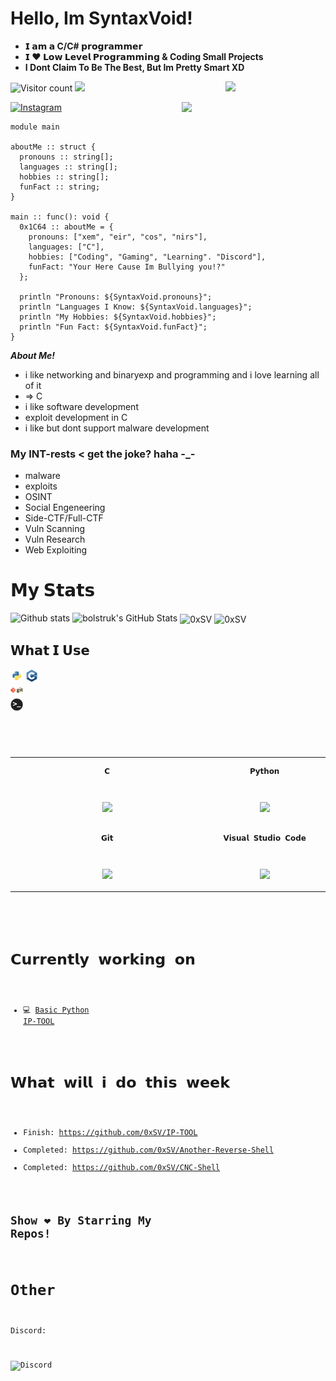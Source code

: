 # Hello, Im SyntaxVoid!

- **𝗜 𝗮𝗺 𝗮 C/C# 𝗽𝗿𝗼𝗴𝗿𝗮𝗺𝗺𝗲𝗿**
- **𝗜 ❤️ 𝗟𝗼𝘄 𝗟𝗲𝘃𝗲𝗹 𝗣𝗿𝗼𝗴𝗿𝗮𝗺𝗺𝗶𝗻𝗴 & Coding Small Projects**
- **I Dont Claim To Be The Best, But Im Pretty Smart XD**

![Visitor count](https://visitor-badge.laobi.icu/badge?page_id=0x1C64) <img src="https://media.giphy.com/media/3oxOCAPiSOfk1qjTQA/giphy.gif" width="230">
<img align='right' src="https://media.giphy.com/media/l0HengCwDol8FO4nu/giphy.gif" width="160">

<a href="https://www.instagram.com/SystemBugged/"><img alt="Instagram" src="https://img.shields.io/badge/Instagram-SystemBugged-black?style=flat-square&logo=instagram"></a>
<img align='right' src="https://media.giphy.com/media/M9gbBd9nbDrOTu1Mqx/giphy.gif" width="230">
```
module main

aboutMe :: struct {
  pronouns :: string[];
  languages :: string[];
  hobbies :: string[];
  funFact :: string;
}

main :: func(): void {
  0x1C64 :: aboutMe = {
    pronouns: ["xem", "eir", "cos", "nirs"],
    languages: ["C"],
    hobbies: ["Coding", "Gaming", "Learning". "Discord"],
    funFact: "Your Here Cause Im Bullying you!?"
  };

  println "Pronouns: ${SyntaxVoid.pronouns}";
  println "Languages I Know: ${SyntaxVoid.languages}";
  println "My Hobbies: ${SyntaxVoid.hobbies}";
  println "Fun Fact: ${SyntaxVoid.funFact}";
}
```

***About Me!***
- i like networking and binaryexp and programming and i love learning all of it
- => C
- i like software development
- exploit development in C
- i like but dont support malware development

<h3 title="hehehe"> My INT-rests < get the joke? haha -_-</h3>
 
 - malware
 - exploits
 - OSINT
 - Social Engeneering
 - Side-CTF/Full-CTF
 - Vuln Scanning
 - Vuln Research
 - Web Exploiting



# 𝗠𝘆 𝗦𝘁𝗮𝘁𝘀

![Github stats](https://github-readme-stats.vercel.app/api?username=0x1C64&show_icons=true&hide_border=true)
<img src="https://github-readme-stats.vercel.app/api?username=0xSV&show_icons=true&hide_border=true&count_private=true&theme=shades-of-purple&icon_color=fad000" alt="bolstruk's GitHub Stats">
<img align="center" src="https://github-readme-streak-stats.herokuapp.com/?user=0xSV&count_private=true&theme=radical" alt="0xSV" />
<img align="center" width=500 src="https://github-readme-stats.vercel.app/api/top-langs/?username=0xSV&count_private=true&theme=radical" alt="0xSV" />

## 𝗪𝗵𝗮𝘁 𝗜 𝗨𝘀𝗲
  
  
 <code><img height="20" src="https://raw.githubusercontent.com/github/explore/80688e429a7d4ef2fca1e82350fe8e3517d3494d/topics/python/python.png"></code>
<code><img height="20" src="https://raw.githubusercontent.com/github/explore/80688e429a7d4ef2fca1e82350fe8e3517d3494d/topics/cpp/cpp.png">
<code><img height="20" src="https://raw.githubusercontent.com/github/explore/80688e429a7d4ef2fca1e82350fe8e3517d3494d/topics/git/git.png"></code>
<code><img height="20" src="https://raw.githubusercontent.com/github/explore/80688e429a7d4ef2fca1e82350fe8e3517d3494d/topics/terminal/terminal.png"></code>

<table>
  <tbody>
    <tr valign="top">
      <td width="25%" align="center">
        <span>𝗖</span><br><br><br>
        <img height="64px" src="https://cdn.svgporn.com/logos/c.svg">
      </td>
      <td width="25%" align="center">
        <span>𝗣𝘆𝘁𝗵𝗼𝗻</span><br><br><br>
        <img height="64px" src="https://cdn.svgporn.com/logos/python.svg">
      </td>
    </tr>
    <tr valign="top">
      <td width="25%" align="center">
        <span>𝗚𝗶𝘁</span><br><br><br>
        <img height="64px" src="https://cdn.svgporn.com/logos/git-icon.svg">
      </td>
      <td width="25%" align="center">
        <span>𝗩𝗶𝘀𝘂𝗮𝗹 𝗦𝘁𝘂𝗱𝗶𝗼 𝗖𝗼𝗱𝗲</span><br><br><br>
        <img height="64px" src="https://cdn.svgporn.com/logos/visual-studio-code.svg">
      </td>
    </tr>
  </tbody>
</table>

# 𝗖𝘂𝗿𝗿𝗲𝗻𝘁𝗹𝘆 𝘄𝗼𝗿𝗸𝗶𝗻𝗴 𝗼𝗻

- 💻 [Basic Python IP-TOOL](https://github.com/0x1C64/IP-TOOL)




# 𝗪𝗵𝗮𝘁 𝘄𝗶𝗹𝗹 𝗶 𝗱𝗼 𝘁𝗵𝗶𝘀 𝘄𝗲𝗲𝗸
- Finish: https://github.com/0xSV/IP-TOOL
- Completed: https://github.com/0xSV/Another-Reverse-Shell
- Completed: https://github.com/0xSV/CNC-Shell

## Show ❤️ By Starring My Repos!


# Other
Discord:

![Discord](https://discord.gg/n38MPpgZ3v)
